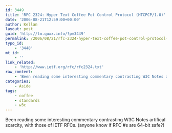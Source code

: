 ```yaml
---
id: 3449
title: 'RFC 2324: Hyper Text Coffee Pot Control Protocol (HTCPCP/1.0)'
date: '2006-08-21T12:59:00+00:00'
author: Kellan
layout: post
guid: 'http://lm.quxx.info/?p=3449'
permalink: /2006/08/21/rfc-2324-hyper-text-coffee-pot-control-protocol-htcpcp10/
typo_id:
    - '3448'
mt_id:
    - ''
link_related:
    - 'http://www.ietf.org/rfc/rfc2324.txt'
raw_content:
    - 'Been reading some interesting commentary contrasting W3C Notes artifical scarcity, with those of IETF RFCs. (anyone know if RFC #s are 64-bit safe?)'
categories:
    - Aside
tags:
    - coffee
    - standards
    - w3c
---
```


Been reading some interesting commentary contrasting W3C Notes artifical scarcity, with those of IETF RFCs. (anyone know if RFC #s are 64-bit safe?)
